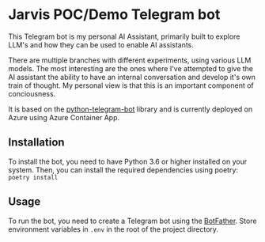 Jarvis POC/Demo Telegram bot
===========================
This Telegram bot is my personal AI Assistant, primarily built to explore LLM's and how they can be used to enable AI assistants.

There are multiple branches with different experiments, using various LLM models. The most interesting are the ones where I've attempted to give the AI assistant the ability to have an internal conversation and develop it's own train of thought. My personal view is that this is an important component of conciousness. 

It is based on the [python-telegram-bot](http://python-telegram-bot.org/) library and is currently deployed on Azure using Azure Container App.

Installation
------------
To install the bot, you need to have Python 3.6 or higher installed on your system.
Then, you can install the required dependencies using poetry:
    `poetry install`

Usage
-----
To run the bot, you need to create a Telegram bot using the [BotFather](https://t.me/botfather).
Store environment variables in `.env` in the root of the project directory.
